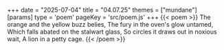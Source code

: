 +++
date = "2025-07-04"
title = "04.07.25"
themes = ["mundane"]
[params]
  type = 'poem'
  pageKey = 'src/poem.js'
+++
{{< poem >}}
The orange and the yellow buzz belies,
The fury in the oven's glow untamed,
Which falls abated on the stalwart glass,
So circles it draws out in noxious wait,
A lion in a petty cage.
{{< /poem >}}